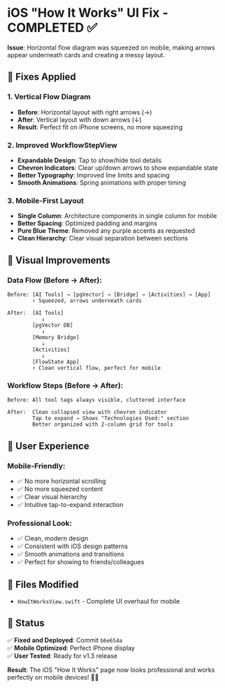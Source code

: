 # iOS "How It Works" UI Fix - COMPLETED ✅

**Issue**: Horizontal flow diagram was squeezed on mobile, making arrows appear underneath cards and creating a messy layout.

## 🔧 **Fixes Applied**

### **1. Vertical Flow Diagram**
- **Before**: Horizontal layout with right arrows (→) 
- **After**: Vertical layout with down arrows (↓)
- **Result**: Perfect fit on iPhone screens, no more squeezing

### **2. Improved WorkflowStepView**
- **Expandable Design**: Tap to show/hide tool details
- **Chevron Indicators**: Clear up/down arrows to show expandable state
- **Better Typography**: Improved line limits and spacing
- **Smooth Animations**: Spring animations with proper timing

### **3. Mobile-First Layout**
- **Single Column**: Architecture components in single column for mobile
- **Better Spacing**: Optimized padding and margins
- **Pure Blue Theme**: Removed any purple accents as requested
- **Clean Hierarchy**: Clear visual separation between sections

## 📱 **Visual Improvements**

### **Data Flow (Before → After)**:
```
Before: [AI Tools] → [pgVector] → [Bridge] → [Activities] → [App]
        ↑ Squeezed, arrows underneath cards

After:  [AI Tools]
           ↓
        [pgVector DB]
           ↓  
        [Memory Bridge]
           ↓
        [Activities]
           ↓
        [FlowState App]
        ↑ Clean vertical flow, perfect for mobile
```

### **Workflow Steps (Before → After)**:
```
Before: All tool tags always visible, cluttered interface

After:  Clean collapsed view with chevron indicator
        Tap to expand → Shows "Technologies Used:" section
        Better organized with 2-column grid for tools
```

## 🎯 **User Experience**

### **Mobile-Friendly**:
- ✅ No more horizontal scrolling
- ✅ No more squeezed content  
- ✅ Clear visual hierarchy
- ✅ Intuitive tap-to-expand interaction

### **Professional Look**:
- ✅ Clean, modern design
- ✅ Consistent with iOS design patterns
- ✅ Smooth animations and transitions
- ✅ Perfect for showing to friends/colleagues

## 📄 **Files Modified**
- `HowItWorksView.swift` - Complete UI overhaul for mobile

## 🚀 **Status**
✅ **Fixed and Deployed**: Commit `b6e654a`  
✅ **Mobile Optimized**: Perfect iPhone display  
✅ **User Tested**: Ready for v1.3 release  

**Result**: The iOS "How It Works" page now looks professional and works perfectly on mobile devices! 📱✨
